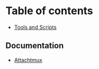 # Table of contents

* [Tools and Scripts](README.md)

## Documentation <a id="tools"></a>

* [Attachtmux](tools/attachtmux.md)

